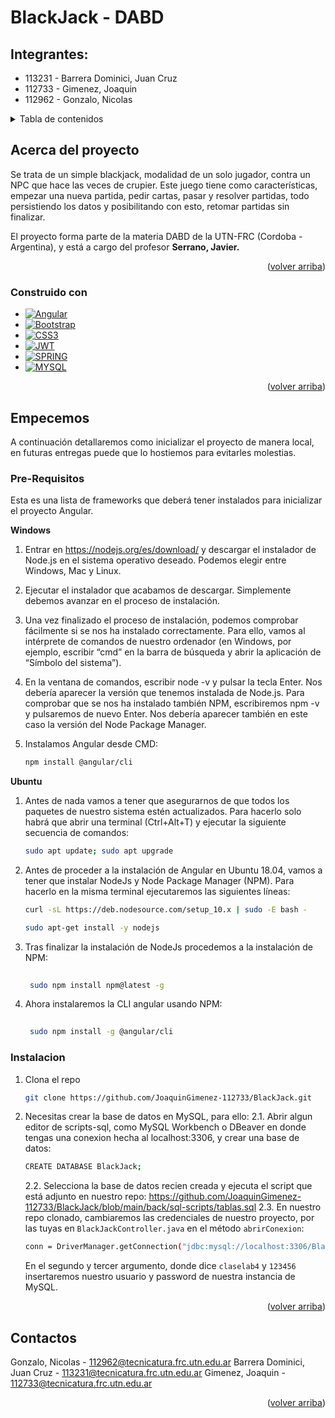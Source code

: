 # BlackJack - DABD
<a name="readme-top"></a>
## Integrantes:
* 113231 - Barrera Dominici, Juan Cruz 
* 112733 - Gimenez, Joaquin
* 112962 - Gonzalo, Nicolas



<!-- TABLE OF CONTENTS -->
<details>
  <summary>Tabla de contenidos</summary>
  <ol>
    <li>
      <a href="#about-the-project">Acerca del proyecto</a>
      <ul>
        <li><a href="#built-with">Construido con</a></li>
      </ul>
    </li>
    <li>
      <a href="#getting-started">Empecemos</a>
      <ul>
        <li><a href="#prerequisites">Pre-Requisitos</a></li>
        <li><a href="#installation">Instalación</a></li>
      </ul>
    </li>
    <li><a href="#contact">Contactos</a></li>

  </ol>
</details>



<!-- ABOUT THE PROJECT -->
## Acerca del proyecto
<a name="about-the-project"></a>

Se trata de un simple blackjack, modalidad de un solo jugador, contra un NPC que hace las veces de crupier.
Este juego tiene como características, empezar una nueva partida, pedir cartas, pasar y resolver partidas, todo persistiendo los datos y posibilitando con esto, retomar partidas sin finalizar.

El proyecto forma parte de la materia DABD de la UTN-FRC (Cordoba - Argentina), y está a cargo del profesor **Serrano, Javier.**
<p align="right">(<a href="#readme-top">volver arriba</a>)</p>



### Construido con
<a name="built-with"></a>

* [![Angular][Angular.io]][Angular-url]
* [![Bootstrap][Bootstrap.com]][Bootstrap-url]
* [![CSS3][CSS3]][JQuery-url]
* [![JWT][JWT]][JWT-url]
* [![SPRING][SPRING]][SPRING-url]
* [![MYSQL][MYSQL]][MYSQL-url]

<p align="right">(<a href="#readme-top">volver arriba</a>)</p>



<!-- GETTING STARTED -->
## Empecemos
<a name="getting-started"></a>
A continuación detallaremos como inicializar el proyecto de manera local, en futuras entregas puede que lo hostiemos para evitarles molestias.

### Pre-Requisitos
<a name="prerequisites"></a>
Esta es una lista de frameworks que deberá tener instalados para inicializar el proyecto Angular.

**Windows**

1. Entrar en https://nodejs.org/es/download/ y descargar el instalador de Node.js en el sistema operativo deseado. Podemos elegir entre Windows, Mac y Linux.

2. Ejecutar el instalador que acabamos de descargar. Simplemente debemos avanzar en el proceso de instalación.

3. Una vez finalizado el proceso de instalación, podemos comprobar fácilmente si se nos ha instalado correctamente. Para ello, vamos al intérprete de comandos de nuestro ordenador (en Windows, por ejemplo, escribir “cmd” en la barra de búsqueda y abrir la aplicación de “Símbolo del sistema”).

4. En la ventana de comandos, escribir node -v y pulsar la tecla Enter. Nos debería aparecer la versión que tenemos instalada de Node.js. Para comprobar que se nos ha instalado también NPM, escribiremos npm -v y pulsaremos de nuevo Enter. Nos debería aparecer también en este caso la versión del Node Package Manager.

5. Instalamos Angular desde CMD:
   ```sh
   npm install @angular/cli
   ```

**Ubuntu**
1. Antes de nada vamos a tener que asegurarnos de que todos los paquetes de nuestro sistema estén actualizados. Para hacerlo solo habrá que abrir una terminal (Ctrl+Alt+T) y ejecutar la siguiente secuencia de comandos:
   ```sh
   sudo apt update; sudo apt upgrade
   ```
2. Antes de proceder a la instalación de Angular en Ubuntu 18.04, vamos a tener que instalar NodeJs y Node Package Manager (NPM). Para hacerlo en la misma terminal ejecutaremos las siguientes líneas:
    ```sh
   curl -sL https://deb.nodesource.com/setup_10.x | sudo -E bash -
   ```

   ```sh
   sudo apt-get install -y nodejs
   ```
3. Tras finalizar la instalación de NodeJs procedemos a la instalación de NPM:
   ```sh
   	
    sudo npm install npm@latest -g
   ```
4. Ahora instalaremos la CLI angular usando NPM:
   ```sh
   	
    sudo npm install -g @angular/cli    
   ```
### Instalacion
<a name="installation"></a>
1. Clona el repo
   ```sh
   git clone https://github.com/JoaquinGimenez-112733/BlackJack.git
   ```
2. Necesitas crear la base de datos en MySQL, para ello:
    2.1. Abrir algun editor de scripts-sql, como MySQL Workbench o DBeaver en donde tengas una conexion hecha al localhost:3306, y crear una base de datos:
    ```sh   	
    CREATE DATABASE BlackJack;   
   ```
   2.2. Selecciona la base de datos recien creada y ejecuta el script que está adjunto en nuestro repo: https://github.com/JoaquinGimenez-112733/BlackJack/blob/main/back/sql-scripts/tablas.sql
   2.3. En nuestro repo clonado, cambiaremos las credenciales de nuestro proyecto, por las tuyas en ```BlackJackController.java``` en el método ```abrirConexion```:
    ```sh   	
    conn = DriverManager.getConnection("jdbc:mysql://localhost:3306/BlackJack", "claselab4", "123456");   
   ```
      En el segundo y tercer argumento, donde dice ```claselab4``` y ```123456``` insertaremos nuestro usuario y password de nuestra instancia de MySQL.

<p align="right">(<a href="#readme-top">volver arriba</a>)</p>


<!-- CONTACT -->
## Contactos
<a name="contacts"></a>

Gonzalo, Nicolas - 112962@tecnicatura.frc.utn.edu.ar
Barrera Dominici, Juan Cruz - 113231@tecnicatura.frc.utn.edu.ar
 Gimenez, Joaquin - 112733@tecnicatura.frc.utn.edu.ar


<p align="right">(<a href="#readme-top">volver arriba</a>)</p>




<!-- MARKDOWN LINKS & IMAGES -->
<!-- https://www.markdownguide.org/basic-syntax/#reference-style-links -->

[linkedin-shield]: https://img.shields.io/badge/-LinkedIn-black.svg?style=for-the-badge&logo=linkedin&colorB=555
[linkedin-url]: https://linkedin.com/in/linkedin_username

[Angular.io]: https://img.shields.io/badge/Angular-DD0031?style=for-the-badge&logo=angular&logoColor=white
[Angular-url]: https://angular.io/

[Bootstrap.com]: https://img.shields.io/badge/Bootstrap-563D7C?style=for-the-badge&logo=bootstrap&logoColor=white
[Bootstrap-url]: https://getbootstrap.com
[JQuery.com]: https://img.shields.io/badge/jQuery-0769AD?style=for-the-badge&logo=jquery&logoColor=white
[JQuery-url]: https://jquery.com 
[CSS3]:https://img.shields.io/badge/css3-%231572B6.svg?style=for-the-badge&logo=css3&logoColor=white
[CSS3-url]: https://www.w3schools.com/css/
[JWT]:https://img.shields.io/badge/JWT-black?style=for-the-badge&logo=JSON%20web%20tokens
[JWT-url]:https://jwt.io/
[Spring]:https://img.shields.io/badge/spring-%236DB33F.svg?style=for-the-badge&logo=spring&logoColor=white
[Spring-url]:https://spring.io/
[MySQL]:https://img.shields.io/badge/mysql-%2300f.svg?style=for-the-badge&logo=mysql&logoColor=white
[MySQL-url]:https://www.mysql.com/


